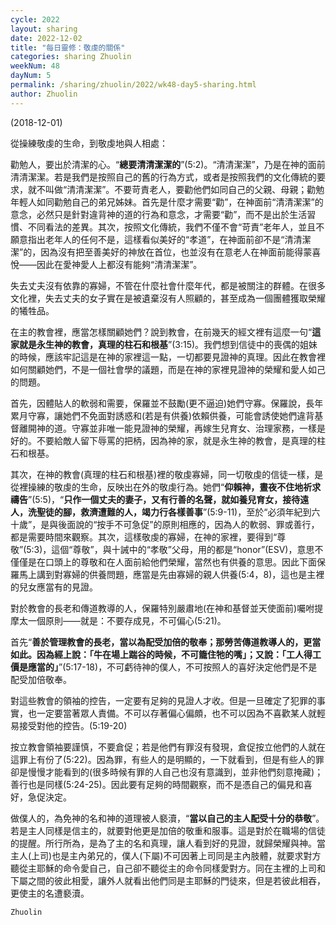```yaml
---
cycle: 2022
layout: sharing
date: 2022-12-02
title: "每日靈修：敬虔的關係"
categories: sharing Zhuolin
weekNum: 48
dayNum: 5
permalink: /sharing/zhuolin/2022/wk48-day5-sharing.html
author: Zhuolin
---
```

(2018-12-01)

從操練敬虔的生命，到敬虔地與人相處：  

勸勉人，要出於清潔的心。“**總要清清潔潔的**”(5:2)。“清清潔潔”，乃是在神的面前清清潔潔。若是我們是按照自己的舊的行為方式，或者是按照我們的文化傳統的要求，就不叫做“清清潔潔”。不要苛責老人，要勸他們如同自己的父親、母親；勸勉年輕人如同勸勉自己的弟兄姊妹。首先是什麼才需要“勸”，在神面前“清清潔潔”的意念，必然只是針對違背神的道的行為和意念，才需要“勸”，而不是出於生活習慣、不同看法的差異。其次，按照文化傳統，我們不僅不會“苛責”老年人，並且不願意指出老年人的任何不是，這樣看似美好的“孝道”，在神面前卻不是“清清潔潔”的，因為沒有把至善美好的神放在首位，也並沒有在意老人在神面前能得蒙喜悅——因此在愛神愛人上都沒有能夠“清清潔潔”。  

失去丈夫沒有依靠的寡婦，不管在什麼社會什麼年代，都是被關注的群體。在很多文化裡，失去丈夫的女子實在是被遺棄沒有人照顧的，甚至成為一個團體獲取榮耀的犧牲品。  

在主的教會裡，應當怎樣關顧她們？說到教會，在前幾天的經文裡有這麼一句“**這家就是永生神的教會，真理的柱石和根基**”(3:15)。我們想到信徒中的喪偶的姐妹的時候，應該牢記這是在神的家裡這一點，一切都要見證神的真理。因此在教會裡如何關顧她們，不是一個社會學的議題，而是在神的家裡見證神的榮耀和愛人如己的問題。  

首先，因體貼人的軟弱和需要，保羅並不鼓勵(更不逼迫)她們守寡。保羅說，長年累月守寡，讓她們不免面對誘惑和(若是有供養)依賴供養，可能會誘使她們違背基督離開神的道。守寡並非唯一能見證神的榮耀，再嫁生兒育女、治理家務，一樣是好的。不要給敵人留下辱罵的把柄，因為神的家，就是永生神的教會，是真理的柱石和根基。  

其次，在神的教會(真理的柱石和根基)裡的敬虔寡婦，同一切敬虔的信徒一樣，是從裡操練的敬虔的生命，反映出在外的敬虔行為。她們“**仰賴神，晝夜不住地祈求禱告**”(5:5)，“**只作一個丈夫的妻子，又有行善的名聲，就如養兒育女，接待遠人，洗聖徒的腳，救濟遭難的人，竭力行各樣善事**”(5:9-11)，至於“必須年紀到六十歲”，是與後面說的“按手不可急促”的原則相應的，因為人的軟弱、罪或善行，都是需要時間來觀察。其次，這樣敬虔的寡婦，在神的家裡，要得到“尊敬”(5:3)，這個“尊敬”，與十誡中的“孝敬”父母，用的都是“honor”(ESV)，意思不僅僅是在口頭上的尊敬和在人面前給他們榮耀，當然也有供養的意思。因此下面保羅馬上講到對寡婦的供養問題，應當是先由寡婦的親人供養(5:4，8)，這也是主裡的兒女應當有的見證。  

對於教會的長老和傳道教導的人，保羅特別嚴肅地(在神和基督並天使面前)囑咐提摩太一個原則——就是：不要存成見，不可偏心(5:21)。  

首先“**善於管理教會的長老，當以為配受加倍的敬奉；那勞苦傳道教導人的，更當如此。因為經上說：「牛在場上踹谷的時候，不可籠住牠的嘴」；又說：「工人得工價是應當的」**”(5:17-18)，不可虧待神的僕人，不可按照人的喜好決定他們是不是配受加倍敬奉。  

對這些教會的領袖的控告，一定要有足夠的見證人才收。但是一旦確定了犯罪的事實，也一定要當著眾人責備。不可以存著偏心偏頗，也不可以因為不喜歡某人就輕易接受對他的控告。(5:19-20)  

按立教會領袖要謹慎，不要倉促；若是他們有罪沒有發現，倉促按立他們的人就在這罪上有份了(5:22)。因為罪，有些人的是明顯的，一下就看到，但是有些人的罪卻是慢慢才能看到的(很多時候有罪的人自己也沒有意識到，並非他們刻意掩藏)；善行也是同樣(5:24-25)。因此要有足夠的時間觀察，而不是憑自己的偏見和喜好，急促決定。  

做僕人的，為免神的名和神的道理被人褻瀆，“**當以自己的主人配受十分的恭敬**”。若是主人同樣是信主的，就要對他更是加倍的敬重和服事。這是對於在職場的信徒的提醒。所行所為，是為了主的名和真理，讓人看到好的見證，就歸榮耀與神。當主人(上司)也是主內弟兄的，僕人(下屬)不可因著上司同是主內肢體，就要求對方聽從主耶穌的命令愛自己，自己卻不聽從主的命令同樣愛對方。同在主裡的上司和下屬之間的彼此相愛，讓外人就看出他們同是主耶穌的門徒來，但是若彼此相吞，更使主的名遭褻瀆。  

`Zhuolin`  

